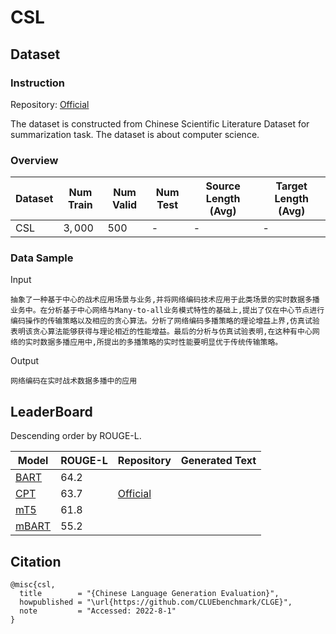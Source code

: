 # CSL

## Dataset

### Instruction

Repository: [Official](https://github.com/CLUEbenchmark/CLGE)

The dataset is constructed from Chinese Scientific Literature Dataset for summarization task. The dataset is about computer science.

### Overview

| Dataset | Num Train | Num Valid | Num Test | Source Length (Avg) | Target Length (Avg) |
| ------- | --------- | --------- | -------- | ------------------- | ------------------- |
| CSL     | $3,000$   | $500$     | -        | -                   | -                   |

### Data Sample

Input
```
抽象了一种基于中心的战术应用场景与业务,并将网络编码技术应用于此类场景的实时数据多播业务中。在分析基于中心网络与Many-to-all业务模式特性的基础上,提出了仅在中心节点进行编码操作的传输策略以及相应的贪心算法。分析了网络编码多播策略的理论增益上界,仿真试验表明该贪心算法能够获得与理论相近的性能增益。最后的分析与仿真试验表明,在这种有中心网络的实时数据多播应用中,所提出的多播策略的实时性能要明显优于传统传输策略。
```
Output
```
网络编码在实时战术数据多播中的应用
```
## LeaderBoard

Descending order by ROUGE-L.

| Model                                         | ROUGE-L | Repository                                 | Generated Text |
| --------------------------------------------- | ------- | ------------------------------------------ | -------------- |
| [BART](https://arxiv.org/pdf/2109.05729.pdf)  | $64.2$  |                                            |                |
| [CPT](https://arxiv.org/pdf/2109.05729.pdf)   | $63.7$  | [Official](https://github.com/fastnlp/CPT) |                |
| [mT5](https://arxiv.org/pdf/2109.05729.pdf)   | $61.8$  |                                            |                |
| [mBART](https://arxiv.org/pdf/2109.05729.pdf) | $55.2$  |                                            |                |

## Citation

```
@misc{csl,
  title        = "{Chinese Language Generation Evaluation}",
  howpublished = "\url{https://github.com/CLUEbenchmark/CLGE}",
  note         = "Accessed: 2022-8-1"
}
```